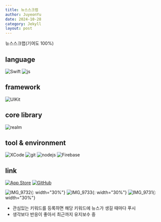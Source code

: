 ```yaml
---
title: 뉴스스크랩
author: JuyeonYu
date: 2024-10-28
category: Jekyll
layout: post
---
```


뉴스스크랩(기여도 100%)

language
----
![Swift](https://img.shields.io/badge/swift-F54A2A?style=for-the-badge&logo=swift&logoColor=white) 
![js](https://img.shields.io/badge/javascript-F7DF1E.svg?style=for-the-badge&logo=javascript&logoColor=white)

framework
----
![UIKit](https://img.shields.io/badge/UIkit-000000?style=for-the-badge&logo=ios&logoColor=white) 

core library
----
![realm](https://img.shields.io/badge/realm-39477F.svg?style=for-the-badge&logo=realm&logoColor=white)

tool & environment
----
![XCode](https://img.shields.io/badge/XCode-147EFB.svg?style=for-the-badge&logo=xcode&logoColor=white)
![git](https://img.shields.io/badge/git-F05032.svg?style=for-the-badge&logo=git&logoColor=white)
![nodejs](https://img.shields.io/badge/node.js-5FA04E.svg?style=for-the-badge&logo=nodedotjs&logoColor=white)
![Firebase](https://img.shields.io/badge/firebase-DD2C00.svg?style=for-the-badge&logo=Firebase&logoColor=white)

link
---
[![App Store](https://img.shields.io/badge/App_Store-0D96F6?style=for-the-badge&logo=app-store&logoColor=white)](https://apps.apple.com/kr/app/두두/id6449709551)
[![GitHub](https://img.shields.io/badge/github-%23121011.svg?style=for-the-badge&logo=github&logoColor=white)](https://github.com/JuyeonYu/dodo)

![IMG_9732](https://github.com/user-attachments/assets/c25d91de-c63c-47cd-b9e8-366e905b0109){: width="30%"} 
![IMG_9733](https://github.com/user-attachments/assets/953e1721-ec91-431b-998f-c7ebfb006d19){: width="30%"} 
![IMG_9731](https://github.com/user-attachments/assets/14d4bdc6-ac67-4175-b064-fd0817dda60c){: width="30%"}


- 관심있는 키워드를 등록하면 해당 키워드에 뉴스가 생길 때마다 푸시
- 생각보다 반응이 좋아서 최근까지 유지보수 중